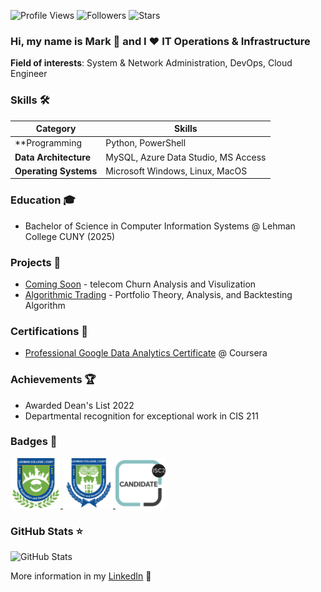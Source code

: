 ![Profile Views](https://komarev.com/ghpvc/?username=Mark-Munoz&color=36b812)
![Followers](https://img.shields.io/github/followers/Mark-Munoz?style=social)
![Stars](https://img.shields.io/github/stars/Mark-Munoz?style=social)

### Hi, my name is Mark 👋 and I ❤️ IT Operations & Infrastructure

**Field of interests**: System & Network Administration, DevOps, Cloud Engineer


### Skills 🛠️

| Category             | Skills                                             |
|----------------------|----------------------------------------------------|
| **Programming         | Python, PowerShell                                |
| **Data Architecture** | MySQL, Azure Data Studio, MS Access               |
| **Operating Systems** | Microsoft Windows, Linux, MacOS                   |

### Education 🎓
- Bachelor of Science in Computer Information Systems @ Lehman College CUNY (2025)

### Projects 🐾
- [Coming Soon](https://github.com/Mark-Munoz/muse_tf2p) - telecom Churn Analysis and Visulization 
- [Algorithmic Trading](https://github.com/Mark-Munoz/Algorithmic-Trading) - Portfolio Theory, Analysis, and Backtesting Algorithm 

### Certifications 📜
- [Professional Google Data Analytics Certificate](https://www.coursera.org/account/accomplishments/professional-cert/VVZF4595RPQU) @ Coursera 

### Achievements 🏆
- Awarded Dean's List 2022
- Departmental recognition for exceptional work in CIS 211

### Badges 🏅

<a href="https://www.credly.com/badges/4c5d1882-21af-4c0c-b4d5-c7d43daf99e0">
  <img src="Meta%20Badge.png" width="80" alt="Meta Front-End Developer"/>
</a>
<a href="https://www.credly.com/badges/048adcdf-653d-4599-8653-872a5913bf8d">
  <img src="Meta-Badge2.png" width="80" alt="Meta HTML & CSS"/>
</a>
<a href="https://www.credly.com/badges/6cd68de3-2186-424a-a480-2158fbf30a63">
  <img src="Meta-Badge3.png" width="80" alt="Meta JavaScript"/>
</a>

### GitHub Stats ⭐
![GitHub Stats](https://github-readme-stats.vercel.app/api?username=Mark-Munoz&show_icons=true&theme=radical)

More information in my [LinkedIn](https://www.linkedin.com/in/mark-munoz-b18a981a9/) 🚀
